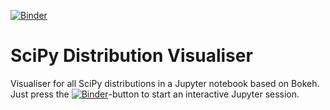 [![Binder](http://mybinder.org/badge.svg)](http://mybinder.org/repo/FlorianWilhelm/distvis)

# SciPy Distribution Visualiser 
Visualiser for all SciPy distributions in a Jupyter notebook based on Bokeh.
Just press the [![Binder](http://mybinder.org/badge.svg)](http://mybinder.org/repo/FlorianWilhelm/distvis)-button to start an interactive Jupyter session.
